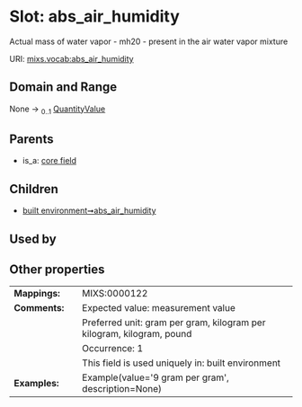 
# Slot: abs_air_humidity


Actual mass of water vapor - mh20 - present in the air water vapor mixture

URI: [mixs.vocab:abs_air_humidity](https://w3id.org/mixs/vocab/abs_air_humidity)


## Domain and Range

None &#8594;  <sub>0..1</sub> [QuantityValue](QuantityValue.md)

## Parents

 *  is_a: [core field](core_field.md)

## Children

 *  [built environment➞abs_air_humidity](built_environment_abs_air_humidity.md)

## Used by


## Other properties

|  |  |  |
| --- | --- | --- |
| **Mappings:** | | MIXS:0000122 |
| **Comments:** | | Expected value: measurement value |
|  | | Preferred unit: gram per gram, kilogram per kilogram, kilogram, pound |
|  | | Occurrence: 1 |
|  | | This field is used uniquely in: built environment |
| **Examples:** | | Example(value='9 gram per gram', description=None) |

